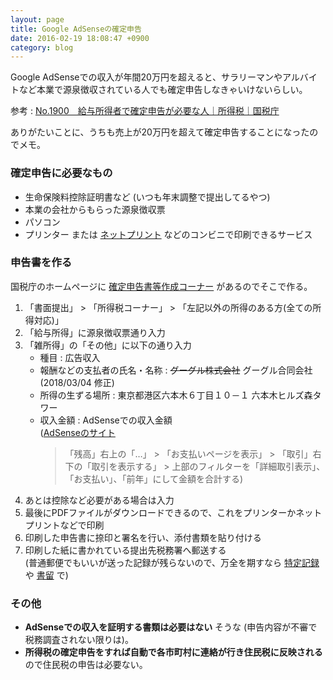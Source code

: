 ```yaml
---
layout: page
title: Google AdSenseの確定申告
date: 2016-02-19 18:08:47 +0900
category: blog
---
```


Google AdSenseでの収入が年間20万円を超えると、サラリーマンやアルバイトなど本業で源泉徴収されている人でも確定申告しなきゃいけないらしい。

参考 :
<a href="https://www.nta.go.jp/taxanswer/shotoku/1900.htm" target="_blank">No.1900 給与所得者で確定申告が必要な人｜所得税｜国税庁</a>

ありがたいことに、うちも売上が20万円を超えて確定申告することになったのでメモ。

### 確定申告に必要なもの

- 生命保険料控除証明書など (いつも年末調整で提出してるやつ)
- 本業の会社からもらった源泉徴収票
- パソコン
- プリンター
  または <a href="https://www.printing.ne.jp/" target="_blank">ネットプリント</a> などのコンビニで印刷できるサービス

### 申告書を作る

国税庁のホームページに
<a href="https://www.keisan.nta.go.jp/h27/ta_top.htm" target="_blank">確定申告書等作成コーナー</a>
があるのでそこで作る。

1. 「書面提出」 > 「所得税コーナー」 > 「左記以外の所得のある方(全ての所得対応)」
2. 「給与所得」に源泉徴収票通り入力
3. 「雑所得」の「その他」に以下の通り入力
    - 種目 : 広告収入
    - 報酬などの支払者の氏名・名称 : <del>グーグル株式会社</del> グーグル合同会社 (2018/03/04 修正)
    - 所得の生ずる場所 : 東京都港区六本木６丁目１０－１ 六本木ヒルズ森タワー
    - 収入金額 : AdSenseでの収入金額  
      (<a href="https://www.google.com/adsense/app#main/home" target="_blank">AdSenseのサイト</a>
      > 「残高」右上の「…」 > 「お支払いページを表示」 > 「取引」右下の「取引を表示する」 > 上部のフィルターを「詳細取引表示」、「お支払い」、「前年」にして金額を合計する)
4. あとは控除など必要がある場合は入力
5. 最後にPDFファイルがダウンロードできるので、これをプリンターかネットプリントなどで印刷
6. 印刷した申告書に捺印と署名を行い、添付書類を貼り付ける
7. 印刷した紙に書かれている提出先税務署へ郵送する  
   (普通郵便でもいいが送った記録が残らないので、万全を期すなら
   <a href="https://www.post.japanpost.jp/service/fuka_service/tokutei_kiroku/" target="_blank">特定記録</a>
   や
   <a href="https://www.post.japanpost.jp/service/fuka_service/kakitome/" target="_blank">書留</a>
   で)

### その他

- **AdSenseでの収入を証明する書類は必要はない** そうな (申告内容が不審で税務調査されない限りは)。
- **所得税の確定申告をすれば自動で各市町村に連絡が行き住民税に反映される** ので住民税の申告は必要ない。
